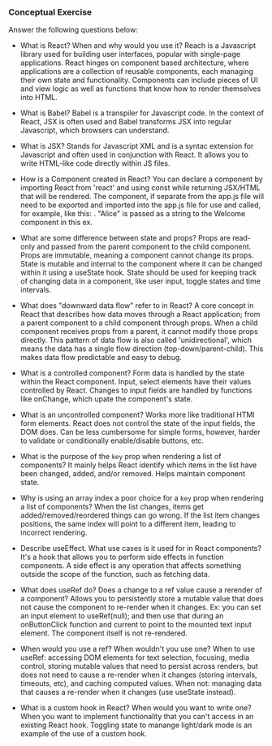 ### Conceptual Exercise

Answer the following questions below:

- What is React? When and why would you use it?
Reach is a Javascript library used for building user interfaces, popular with single-page applications. React hinges on component based architecture, where applications are a collection of reusable components, each managing their own state and functionality. Components can include pieces of UI and view logic as well as functions that know how to render themselves into HTML.

- What is Babel?
Babel is a transpiler for Javascript code. In the context of React, JSX is often used and Babel transforms JSX into regular Javascript, which browsers can understand.

- What is JSX?
Stands for Javascript XML and is a syntac extension for Javascript and often used in conjunction with React. It allows you to write HTML-like code directly within JS files.

- How is a Component created in React?
You can declare a component by importing React from 'react' and using const while returning JSX/HTML that will be rendered. The component, if separate from the app.js file will need to be exported and imported into the app.js file for use and called, for example, like this: <Welcome name="Alice"/>. "Alice" is passed as a string to the Welcome component in this ex. 

- What are some difference between state and props?
Props are read-only and passed from the parent component to the child component. Props are immutable, meaning a component cannot change its props.
State is mutable and internal to the component where it can be changed within it using a useState hook. State should be used for keeping track of changing data in a component, like user input, toggle states and time intervals. 

- What does "downward data flow" refer to in React?
A core concept in React that describes how data moves through a React application; from a parent component to a child component through props. When a child component receives props from a parent, it cannot modify those props directly. This pattern of data flow is also called 'unidirectional', which means the data has a single flow direction (top-down/parent-child). This makes data flow predictable and easy to debug.

- What is a controlled component?
Form data is handled by the state within the React component. Input, select elements have their values controlled by React. Changes to input fields are handled by functions like onChange, which upate the component's state.

- What is an uncontrolled component?
Works more like traditional HTMl form elements. React does not control the state of the input fields, the DOM does. Can be less cumbersome for simple forms, however, harder to validate or conditionally enable/disable buttons, etc.

- What is the purpose of the `key` prop when rendering a list of components?
It mainly helps React identify which items in the list have been changed, added, and/or removed. Helps maintain component state.

- Why is using an array index a poor choice for a `key` prop when rendering a list of components?
When the list changes, items get added/removed/reordered things can go wrong. If the list item changes positions, the same index will point to a different item, leading to incorrect rendering.

- Describe useEffect.  What use cases is it used for in React components?
It's a hook that allows you to perform side effects in function components. A side effect is any operation that affects something outside the scope of the function, such as fetching data. 

- What does useRef do?  Does a change to a ref value cause a rerender of a component?
Allows you to persistently store a mutable value that does not cause the component to re-render when it changes. 
Ex: you can set an input element to useRef(null); and then use that during an onButtonClick function and current to point to the mounted text input element. The component itself is not re-rendered.

- When would you use a ref? When wouldn't you use one?
When to use useRef: accessing DOM elements for text selection, focusing, media control, storing mutable values that need to persist across renders, but does not need to cause a re-render when it changes (storing intervals, timeouts, etc), and caching computed values. 
When not: managing data that causes a re-render when it changes (use useState instead).

- What is a custom hook in React? When would you want to write one?
When you want to implement functionality that you can't access in an existing React hook. Toggling state to manange light/dark mode is an example of the use of a custom hook.